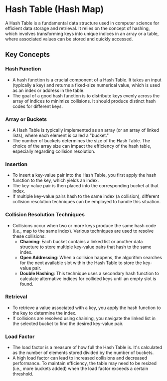 # Hash Table (Hash Map)

A Hash Table is a fundamental data structure used in computer science for efficient data storage and retrieval. It relies on the concept of hashing, which involves transforming keys into unique indices in an array or a table, where associated values can be stored and quickly accessed.

## Key Concepts

### Hash Function

- A hash function is a crucial component of a Hash Table. It takes an input (typically a key) and returns a fixed-size numerical value, which is used as an index or address in the table.
- The goal of a good hash function is to distribute keys evenly across the array of indices to minimize collisions. It should produce distinct hash codes for different keys.

### Array or Buckets

- A Hash Table is typically implemented as an array (or an array of linked lists), where each element is called a "bucket."
- The number of buckets determines the size of the Hash Table. The choice of the array size can impact the efficiency of the hash table, especially regarding collision resolution.

### Insertion

- To insert a key-value pair into the Hash Table, you first apply the hash function to the key, which yields an index.
- The key-value pair is then placed into the corresponding bucket at that index.
- If multiple key-value pairs hash to the same index (a collision), different collision resolution techniques can be employed to handle this situation.

### Collision Resolution Techniques

- Collisions occur when two or more keys produce the same hash code (i.e., map to the same index). Various techniques are used to resolve these collisions:
  - **Chaining**: Each bucket contains a linked list or another data structure to store multiple key-value pairs that hash to the same index.
  - **Open Addressing**: When a collision happens, the algorithm searches for the next available slot within the Hash Table to store the key-value pair.
  - **Double Hashing**: This technique uses a secondary hash function to calculate alternative indices for collided keys until an empty slot is found.

### Retrieval

- To retrieve a value associated with a key, you apply the hash function to the key to determine the index.
- If collisions are resolved using chaining, you navigate the linked list in the selected bucket to find the desired key-value pair.

### Load Factor

- The load factor is a measure of how full the Hash Table is. It's calculated as the number of elements stored divided by the number of buckets.
- A high load factor can lead to increased collisions and decreased performance. To maintain efficiency, the table may need to be resized (i.e., more buckets added) when the load factor exceeds a certain threshold.

